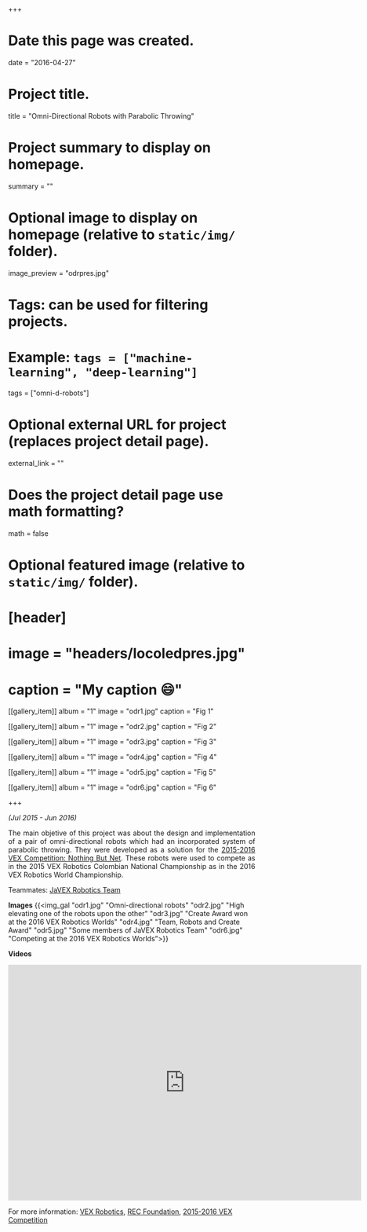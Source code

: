 +++
# Date this page was created.
date = "2016-04-27"

# Project title.
title = "Omni-Directional Robots with Parabolic Throwing"

# Project summary to display on homepage.
summary = ""

# Optional image to display on homepage (relative to `static/img/` folder).
image_preview = "odrpres.jpg"

# Tags: can be used for filtering projects.
# Example: `tags = ["machine-learning", "deep-learning"]`
tags = ["omni-d-robots"]

# Optional external URL for project (replaces project detail page).
external_link = ""

# Does the project detail page use math formatting?
math = false

# Optional featured image (relative to `static/img/` folder).
# [header]
# image = "headers/locoledpres.jpg"
# caption = "My caption :smile:"

[[gallery_item]]
 album = "1"
 image = "odr1.jpg"
 caption = "Fig 1"
    
[[gallery_item]]
 album = "1"
 image = "odr2.jpg"
 caption = "Fig 2"

[[gallery_item]]
 album = "1"
 image = "odr3.jpg"
 caption = "Fig 3"
    
[[gallery_item]]
 album = "1"
 image = "odr4.jpg"
 caption = "Fig 4"
 
[[gallery_item]]
 album = "1"
 image = "odr5.jpg"
 caption = "Fig 5"

[[gallery_item]]
 album = "1"
 image = "odr6.jpg"
 caption = "Fig 6"
 
+++

*(Jul 2015 - Jun 2016)*

<p align="justify">The main objetive of this project was about the design and implementation of a pair of omni-directional robots which had an incorporated system of parabolic throwing. They were developed as a solution for the <a href="https://www.youtube.com/watch?v=A8daR6qBw3M" target="_blank">2015-2016 VEX Competition: Nothing But Net</a>. These robots were used to compete as in the 2015 VEX Robotics Colombian National Championship as in the 2016 VEX Robotics World Championship.</p>

Teammates: [JaVEX Robotics Team](https://www.facebook.com/javexrobotics/)

**Images**
{{<img_gal "odr1.jpg" "Omni-directional robots" "odr2.jpg" "High elevating one of the robots upon the other" "odr3.jpg" "Create Award won at the 2016 VEX Robotics Worlds" "odr4.jpg" "Team, Robots and Create Award" "odr5.jpg" "Some members of JaVEX Robotics Team" "odr6.jpg" "Competing at the 2016 VEX Robotics Worlds">}}

**Videos**

<iframe width="720" height="480" src="https://www.youtube.com/embed/videoseries?list=PLaxonS_z-T1506DeCoT9KfH6xL2BXSTGP" frameborder="0" allow="autoplay; encrypted-media" allowfullscreen></iframe>

For more information: [VEX Robotics](https://www.vexrobotics.com/), [REC Foundation](https://www.roboticseducation.org/), [2015-2016 VEX Competition](https://www.roboticseducation.org/competition-teams/competition-history/vrc-nothing-but-net/)
